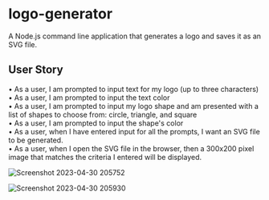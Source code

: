# logo-generator  
A Node.js command line application that generates a logo and saves it as an SVG file.

## User Story  
• As a user, I am prompted to input text for my logo (up to three characters)  
• As a user, I am prompted to input the text color  
• As a user, I am prompted to input my logo shape and am presented with a list of shapes to choose from: circle, triangle, and square  
• As a user, I am prompted to input the shape's color  
• As a user, when I have entered input for all the prompts, I want an SVG file to be generated.  
• As a user, when I open the SVG file in the browser, then a 300x200 pixel image that matches the criteria I entered will be displayed.  


![Screenshot 2023-04-30 205752](https://user-images.githubusercontent.com/111620893/235385041-c2607900-70d4-4a12-ae08-9c7fa0277735.png)

![Screenshot 2023-04-30 205930](https://user-images.githubusercontent.com/111620893/235385532-508760b5-6b12-4c38-95a3-bd8170b2dc78.png)
